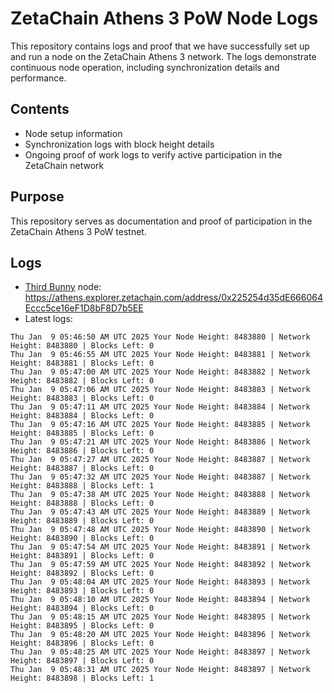 # ZetaChain Athens 3 PoW Node Logs
This repository contains logs and proof that we have successfully set up and run a node on the ZetaChain Athens 3 network. The logs demonstrate continuous node operation, including synchronization details and performance.

## Contents
- Node setup information
- Synchronization logs with block height details
- Ongoing proof of work logs to verify active participation in the ZetaChain network

## Purpose
This repository serves as documentation and proof of participation in the ZetaChain Athens 3 PoW testnet.

## Logs

- [Third Bunny](https://thirdbunny.xyz/) node: https://athens.explorer.zetachain.com/address/0x225254d35dE666064Eccc5ce16eF1D8bF8D7b5EE
- Latest logs:
```
Thu Jan  9 05:46:50 AM UTC 2025 Your Node Height: 8483880 | Network Height: 8483880 | Blocks Left: 0
Thu Jan  9 05:46:55 AM UTC 2025 Your Node Height: 8483881 | Network Height: 8483881 | Blocks Left: 0
Thu Jan  9 05:47:00 AM UTC 2025 Your Node Height: 8483882 | Network Height: 8483882 | Blocks Left: 0
Thu Jan  9 05:47:06 AM UTC 2025 Your Node Height: 8483883 | Network Height: 8483883 | Blocks Left: 0
Thu Jan  9 05:47:11 AM UTC 2025 Your Node Height: 8483884 | Network Height: 8483884 | Blocks Left: 0
Thu Jan  9 05:47:16 AM UTC 2025 Your Node Height: 8483885 | Network Height: 8483885 | Blocks Left: 0
Thu Jan  9 05:47:21 AM UTC 2025 Your Node Height: 8483886 | Network Height: 8483886 | Blocks Left: 0
Thu Jan  9 05:47:27 AM UTC 2025 Your Node Height: 8483887 | Network Height: 8483887 | Blocks Left: 0
Thu Jan  9 05:47:32 AM UTC 2025 Your Node Height: 8483887 | Network Height: 8483888 | Blocks Left: 1
Thu Jan  9 05:47:38 AM UTC 2025 Your Node Height: 8483888 | Network Height: 8483888 | Blocks Left: 0
Thu Jan  9 05:47:43 AM UTC 2025 Your Node Height: 8483889 | Network Height: 8483889 | Blocks Left: 0
Thu Jan  9 05:47:48 AM UTC 2025 Your Node Height: 8483890 | Network Height: 8483890 | Blocks Left: 0
Thu Jan  9 05:47:54 AM UTC 2025 Your Node Height: 8483891 | Network Height: 8483891 | Blocks Left: 0
Thu Jan  9 05:47:59 AM UTC 2025 Your Node Height: 8483892 | Network Height: 8483892 | Blocks Left: 0
Thu Jan  9 05:48:04 AM UTC 2025 Your Node Height: 8483893 | Network Height: 8483893 | Blocks Left: 0
Thu Jan  9 05:48:10 AM UTC 2025 Your Node Height: 8483894 | Network Height: 8483894 | Blocks Left: 0
Thu Jan  9 05:48:15 AM UTC 2025 Your Node Height: 8483895 | Network Height: 8483895 | Blocks Left: 0
Thu Jan  9 05:48:20 AM UTC 2025 Your Node Height: 8483896 | Network Height: 8483896 | Blocks Left: 0
Thu Jan  9 05:48:25 AM UTC 2025 Your Node Height: 8483897 | Network Height: 8483897 | Blocks Left: 0
Thu Jan  9 05:48:31 AM UTC 2025 Your Node Height: 8483897 | Network Height: 8483898 | Blocks Left: 1
```
